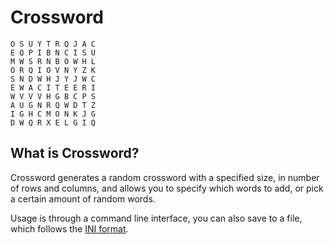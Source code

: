 # Crossword

```
O S U Y T R Q J A C
E Q P I B N C I S U
M W S R N B O W H L
O R Q I O V N Y Z K
S N D W H J Y J W C
E W A C I T E E R I
W V V V H G B C P S
A U G N R Q W D T Z
I G H C M O N K J G
D W Q R X E L G I Q
```

## What is Crossword?

Crossword generates a random crossword with a specified size, in number of rows and columns, and allows you to specify which words to add, or pick a certain amount of random words.

Usage is through a command line interface, you can also save to a file, which follows the [INI format]([https://link](https://en.wikipedia.org/wiki/INI_file)).